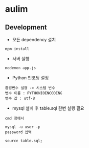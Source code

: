 # aulim

## Development
- 모든 dependency 설치
```
npm install
```

- 서버 실행
```
nodemon app.js
```

- Python 인코딩 설정
```
환경변수 설정 -> 시스템 변수
변수 이름 : PYTHONIOENCODING
변수 값 : utf-8
```

- mysql 설치 후 table.sql 한번 실행 필요

```
cmd 창에서

mysql -u user -p
password 입력

source table.sql;
```